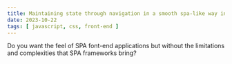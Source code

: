 ```yaml
---
title: Maintaining state through navigation in a smooth spa-like way in a static website
date: 2023-10-22
tags: [ javascript, css, front-end ]
---
```


Do you want the feel of SPA font-end applications but without the limitations and complexities that SPA frameworks
bring?

